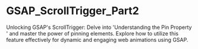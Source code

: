 # GSAP_ScrollTrigger_Part2
Unlocking GSAP's ScrollTrigger: Delve into 'Understanding the Pin Property ' and master the power of pinning elements. Explore how to utilize this feature effectively for dynamic and engaging web animations using GSAP.
